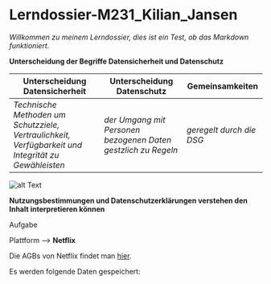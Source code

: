 # Lerndossier-M231_Kilian_Jansen

*Willkommen zu meinem Lerndossier, dies ist ein Test, ob das Markdown funktioniert.*

**Unterscheidung der Begriffe Datensicherheit und Datenschutz**



|                             **Unterscheidung Datensicherheit**                                       |                 **Unterscheidung Datenschutz**                 |    **Gemeinsamkeiten**     |
|------------------------------------------------------------------------------------------------------|----------------------------------------------------------------|----------------------------|
|  *Technische Methoden um Schutzziele, Vertraulichkeit, Verfügbarkeit und Integrität zu Gewähleisten* |  *der Umgang mit Personen bezogenen Daten gestzlich zu Regeln* |  *geregelt durch die DSG*  |     

 
![alt Text](https://gitlab.com/ch-tbz-it/Stud/m231/-/raw/KES/01_Datenschutz/media/DatensicherheitDreieck.PNG)

**Nutzungsbestimmungen und Datenschutzerklärungen verstehen den Inhalt interpretieren können**



Aufgabe

Plattform --> **Netflix**

Die AGBs von Netflix findet man [hier]([https://help.netflix.com/legal/termsofuse).

Es werden folgende Daten gespeichert:









        


